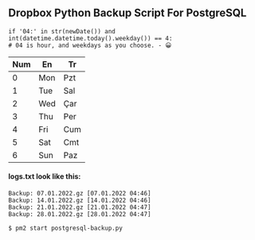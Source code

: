 ## Dropbox Python Backup Script For PostgreSQL

    if '04:' in str(newDate()) and int(datetime.datetime.today().weekday()) == 4:
    # 04 is hour, and weekdays as you choose. - 😀

| Num | En  | Tr |
| -- | ---- | --- |
| 0  | Mon  | Pzt |
| 1  | Tue  | Sal |
| 2  | Wed  | Çar |
| 3  | Thu  | Per |
| 4  | Fri  | Cum |
| 5  | Sat  | Cmt |
| 6  | Sun  | Paz |
  
#### logs.txt look like this:

    Backup: 07.01.2022.gz [07.01.2022 04:46]
    Backup: 14.01.2022.gz [14.01.2022 04:46]
    Backup: 21.01.2022.gz [21.01.2022 04:47]
    Backup: 28.01.2022.gz [28.01.2022 04:47]

`$ pm2 start postgresql-backup.py`
